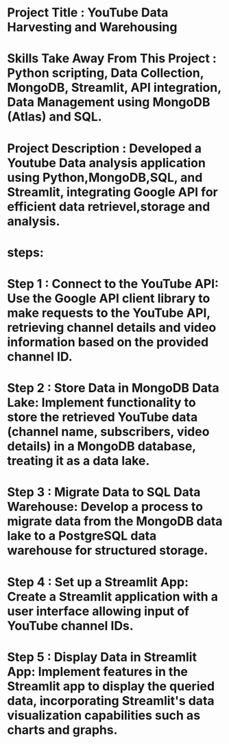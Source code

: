 # Project Title : YouTube Data Harvesting and  Warehousing

# Skills Take Away From This Project : Python scripting, Data Collection, MongoDB, Streamlit, API integration, Data Management using MongoDB (Atlas) and SQL.

# Project Description : Developed a Youtube Data analysis application using Python,MongoDB,SQL, and Streamlit, integrating Google API for efficient data retrievel,storage and analysis.

# steps:
# Step 1 : Connect to the YouTube API: Use the Google API client library to make requests to the YouTube API, retrieving channel details and video information based on the provided channel ID.
# Step 2 : Store Data in MongoDB Data Lake: Implement functionality to store the retrieved YouTube data (channel name, subscribers, video details) in a MongoDB database, treating it as a data lake.
# Step 3 : Migrate Data to SQL Data Warehouse: Develop a process to migrate data from the MongoDB data lake to a PostgreSQL data warehouse  for structured storage.
# Step 4 : Set up a Streamlit App: Create a Streamlit application with a user interface allowing input of YouTube channel IDs.
# Step 5 : Display Data in Streamlit App: Implement features in the Streamlit app to display the queried data, incorporating Streamlit's data visualization capabilities such as charts and graphs.





